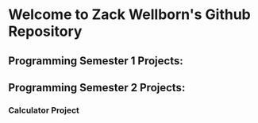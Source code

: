 # Welcome to Zack Wellborn's Github Repository

## Programming Semester 1 Projects:

## Programming Semester 2 Projects:

### Calculator Project
